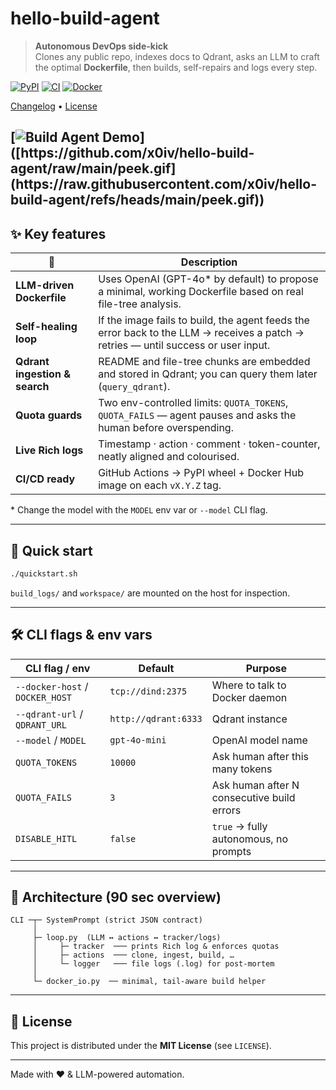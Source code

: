 # hello-build-agent

> **Autonomous DevOps side-kick**  
> Clones any public repo, indexes docs to Qdrant, asks an LLM to craft the
> optimal **Dockerfile**, then builds, self-repairs and logs every step.

[![PyPI](https://img.shields.io/pypi/v/hello-build-agent.svg)](https://pypi.org/project/hello-build-agent)
[![CI](https://github.com/x0iv/hello-build-agent/actions/workflows/ci-cd.yml/badge.svg)](https://github.com/x0iv/hello-build-agent/actions)
[![Docker](https://img.shields.io/docker/pulls/x0iv/hello-build-agent)](https://hub.docker.com/r/x0iv/hello-build-agent)

[Changelog](CHANGELOG.md) • [License](LICENSE)

[![Build Agent Demo]([https://github.com/x0iv/hello-build-agent/raw/main/peek.gif](https://raw.githubusercontent.com/x0iv/hello-build-agent/refs/heads/main/peek.gif))]([https://github.com/x0iv/hello-build-agent/raw/main/peek.gif](https://raw.githubusercontent.com/x0iv/hello-build-agent/refs/heads/main/peek.gif))
---

## ✨ Key features

| 🧩 | Description |
|----|-------------|
| **LLM-driven Dockerfile** | Uses OpenAI (GPT-4o* by default) to propose a minimal, working Dockerfile based on real file-tree analysis. |
| **Self-healing loop**     | If the image fails to build, the agent feeds the error back to the LLM → receives a patch → retries ― until success or user input. |
| **Qdrant ingestion & search** | README and file-tree chunks are embedded and stored in Qdrant; you can query them later (`query_qdrant`). |
| **Quota guards**          | Two env-controlled limits: `QUOTA_TOKENS`, `QUOTA_FAILS` ― agent pauses and asks the human before overspending. |
| **Live Rich logs**        | Timestamp · action · comment · token-counter, neatly aligned and colourised. |
| **CI/CD ready**           | GitHub Actions → PyPI wheel + Docker Hub image on each `vX.Y.Z` tag. |

\* Change the model with the `MODEL` env var or `--model` CLI flag.

---

## 🚀 Quick start


```bash
./quickstart.sh
```

`build_logs/` and `workspace/` are mounted on the host for inspection.

---

## 🛠️  CLI flags & env vars

| CLI flag / env                  | Default              | Purpose                                    |
| ------------------------------- | -------------------- | ------------------------------------------ |
| `--docker-host` / `DOCKER_HOST` | `tcp://dind:2375`    | Where to talk to Docker daemon             |
| `--qdrant-url` / `QDRANT_URL`   | `http://qdrant:6333` | Qdrant instance                            |
| `--model` / `MODEL`             | `gpt-4o-mini`        | OpenAI model name                          |
| `QUOTA_TOKENS`                  | `10000`              | Ask human after this many tokens           |
| `QUOTA_FAILS`                   | `3`                  | Ask human after N consecutive build errors |
| `DISABLE_HITL`                  | `false`              | `true` → fully autonomous, no prompts      |

---

## 🧭  Architecture (90 sec overview)

```
CLI ─┬─ SystemPrompt (strict JSON contract)
     │
     ├─ loop.py  (LLM ↔ actions ↔ tracker/logs)
     │     ├─ tracker  ─── prints Rich log & enforces quotas
     │     ├─ actions  ─── clone, ingest, build, …
     │     └─ logger   ─── file logs (.log) for post-mortem
     │
     └─ docker_io.py  ── minimal, tail-aware build helper
```

---


## 📜 License

This project is distributed under the **MIT License** (see `LICENSE`).

---

Made with ❤️ & LLM-powered automation.
